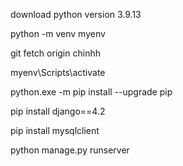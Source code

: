 download python version 3.9.13

python -m venv myenv

git fetch origin chinhh

myenv\Scripts\activate

python.exe -m pip install --upgrade pip

pip install django==4.2

pip install mysqlclient

python manage.py runserver

